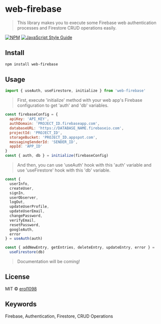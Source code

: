 # web-firebase

> This library makes you to execute some Firebase web authentication processes and Firestore CRUD operations easily.

[![NPM](https://img.shields.io/npm/v/web-firebase.svg)](https://www.npmjs.com/package/web-firebase) [![JavaScript Style Guide](https://img.shields.io/badge/code_style-standard-brightgreen.svg)](https://standardjs.com)

## Install

```bash
npm install web-firebase
```

## Usage

```jsx
import { useAuth, useFirestore, initialize } from 'web-firebase'
```

> First, execute 'initialize' method with your web app's Firebase configuration to get 'auth' and 'db' variables.

```jsx
const firebaseConfig = {
  apiKey: 'API_KEY',
  authDomain: 'PROJECT_ID.firebaseapp.com',
  databaseURL: 'https://DATABASE_NAME.firebaseio.com',
  projectId: 'PROJECT_ID',
  storageBucket: 'PROJECT_ID.appspot.com',
  messagingSenderId: 'SENDER_ID',
  appId: 'APP_ID'
}
const { auth, db } = initialize(firebaseConfig)
```

> And then, you can use 'useAuth' hook with this 'auth' variable and use 'useFirestore' hook with this 'db' variable.

```jsx
const {
  userInfo,
  createUser,
  signIn,
  userObserver,
  logOut,
  updateUserProfile,
  updateUserEmail,
  changePassword,
  verifyEmail,
  resetPassword,
  googleAuth,
  error
} = useAuth(auth)

const { addNewEntry, getEntries, deleteEntry, updateEntry, error } =
  useFirestore(db)
```

> Documentation will be coming!

## License

MIT © [erol1098](https://github.com/erol1098)

## Keywords

Firebase, Authentication, Firestore, CRUD Operations
